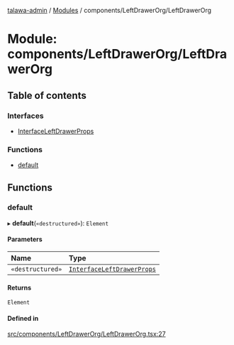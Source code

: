 [talawa-admin](../README.md) / [Modules](../modules.md) / components/LeftDrawerOrg/LeftDrawerOrg

# Module: components/LeftDrawerOrg/LeftDrawerOrg

## Table of contents

### Interfaces

- [InterfaceLeftDrawerProps](../interfaces/components_LeftDrawerOrg_LeftDrawerOrg.InterfaceLeftDrawerProps.md)

### Functions

- [default](components_LeftDrawerOrg_LeftDrawerOrg.md#default)

## Functions

### default

▸ **default**(`«destructured»`): `Element`

#### Parameters

| Name | Type |
| :------ | :------ |
| `«destructured»` | [`InterfaceLeftDrawerProps`](../interfaces/components_LeftDrawerOrg_LeftDrawerOrg.InterfaceLeftDrawerProps.md) |

#### Returns

`Element`

#### Defined in

[src/components/LeftDrawerOrg/LeftDrawerOrg.tsx:27](https://github.com/pateldivyesh1323/talawa-admin/blob/926c168/src/components/LeftDrawerOrg/LeftDrawerOrg.tsx#L27)
